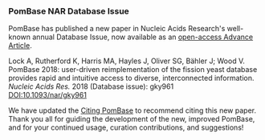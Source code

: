 ### PomBase NAR Database Issue
<!-- pombase_flags: frontpage -->

PomBase has published a	new paper in Nucleic Acids Research's
well-known annual Database Issue, now available as an
[open-access Advance Article](https://academic.oup.com/nar/advance-article/doi/10.1093/nar/gky961/5128936).

Lock A,	Rutherford K, Harris MA, Hayles	J, Oliver SG, Bähler J;	Wood V.<br />
PomBase 2018: user-driven reimplementation of the fission yeast database provides rapid and intuitive access to diverse, interconnected information.<br />
*Nucleic	Acids Res.* 2018 (Database issue): gky961<br />
[DOI:10.1093/nar/gky961](https://doi.org/10.1093/nar/gky961)

We have updated the [Citing PomBase](about/citing-pombase) to
recommend citing this new paper. Thank you all for guiding the
development of the new, improved PomBase, and for your continued
usage, curation contributions, and suggestions!